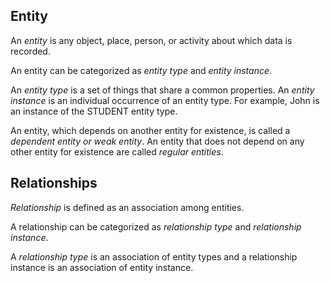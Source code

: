## Entity

An *entity* is any object, place, person, or activity about which data is recorded. 

An entity can be categorized as *entity type* and *entity instance*.

An *entity type* is a set of things that share a common properties. An *entity instance* is an individual occurrence of an entity type. For example, John is an  instance of the STUDENT entity type.

An entity, which depends on another entity for existence, is called a *dependent entity or weak entity*. An entity that does not depend on any other entity for existence are called *regular entities*.

## Relationships

*Relationship* is defined as an association among entities.

A relationship can be categorized as *relationship type* and *relationship instance*.

A *relationship type* is an association of entity types and a relationship instance is an association of entity instance.
